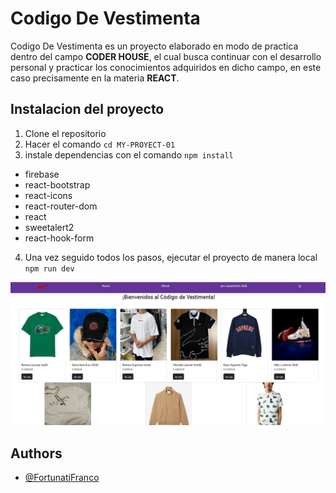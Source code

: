 # Codigo De Vestimenta

Codigo De Vestimenta es un proyecto elaborado en modo de practica dentro del campo **CODER HOUSE**, el cual busca continuar con el desarrollo personal y practicar los conocimientos adquiridos en dicho campo, en este caso precisamente en la materia **REACT**.

## Instalacion del proyecto

1. Clone el repositorio
2. Hacer el comando `cd MY-PROYECT-01`
3. instale dependencias con el comando `npm install`
- firebase
- react-bootstrap
- react-icons
- react-router-dom
- react
- sweetalert2
- react-hook-form
4. Una vez seguido todos los pasos, ejecutar el proyecto de manera local `npm run dev`

![app](/public/pantalla.jpg)

## Authors

- [@FortunatiFranco](https://github.com/FortunatiFranco)